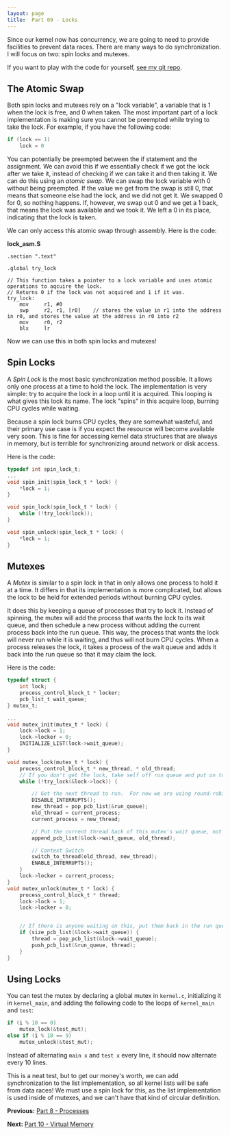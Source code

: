 ```yaml
---
layout: page
title:  Part 09 - Locks
---
```


Since our kernel now has concurrency, we are going to need to provide facilities to prevent data races.  There are many ways to do synchronization.  I will focus on two:
spin locks and mutexes.

If you want to play with the code for yourself, [see my git repo](https://github.com/jsandler18/raspi-kernel/tree/0b93bb87ba743d1d8c60205131ca83b992c4a0e9).

## The Atomic Swap
Both spin locks and mutexes rely on a "lock variable", a variable that is 1 when the lock is free, and 0 when taken.  The most important part of a lock implementation is
making sure you cannot be preempted while trying to take the lock.  For example, if you have the following code:
``` c
if (lock == 1)
    lock = 0
```
You can potentially be preempted between the if statement and the assignment.  We can avoid this if we essentially check if we got the lock after we take it, instead of
checking if we can take it and then taking it.
We can do this using an *atomic swap*.  We can swap the lock variable with 0 without being preempted.  If the value we get from the swap is still 0, that means that
someone else had the lock, and we did not get it.  We swapped 0 for 0, so nothing happens.  If, however, we swap out 0 and we get a 1 back, that means the lock was
available and we took it.  We left a 0 in its place, indicating that the lock is taken.

We can only access this atomic swap through assembly.  Here is the code:

**lock_asm.S**
```
.section ".text"

.global try_lock

// This function takes a pointer to a lock variable and uses atomic operations to aqcuire the lock.
// Returns 0 if the lock was not acquired and 1 if it was.
try_lock:
    mov     r1, #0
    swp     r2, r1, [r0]    // stores the value in r1 into the address in r0, and stores the value at the address in r0 into r2
    mov     r0, r2
    blx     lr 
```

Now we can use this in both spin locks and mutexes!

## Spin Locks
A *Spin Lock* is the most basic synchronization method possible.  It allows only one process at a time to hold the lock.  The implementation is very simple: try to acquire the lock in a loop until it is acquired.
This looping is what gives this lock its name.  The lock "spins" in this acquire loop, burning CPU cycles while waiting.

Because a spin lock burns CPU cycles, they are somewhat wasteful, and their primary use case is if you expect the resource will become available very soon.  This is fine
for accessing kernel data structures that are always in memory, but is terrible for synchronizing around network or disk access.

Here is the code:
``` c
typedef int spin_lock_t;
...
void spin_init(spin_lock_t * lock) {
    *lock = 1;
}

void spin_lock(spin_lock_t * lock) {
    while (!try_lock(lock));
}

void spin_unlock(spin_lock_t * lock) {
    *lock = 1;
}
```

## Mutexes
A *Mutex* is similar to a spin lock in that in only allows one process to hold it at a time.  It differs in that its implementation is more complicated, but allows the lock to be held for extended periods without burning CPU cycles.

It does this by keeping a queue of processes that try to lock it.  Instead of spinning, the mutex will add the process that wants the lock to its wait queue, and then schedule a new process without adding the current process back into the run queue.  This way, the process that wants the lock will never run while it is waiting, and thus will not burn CPU cycles.  When a process releases the lock, it takes a process of the wait queue and adds it back into the run queue so that it may claim the lock.

Here is the code:
``` c
typedef struct {
    int lock;
    process_control_block_t * locker;
    pcb_list_t wait_queue;
} mutex_t;

...
void mutex_init(mutex_t * lock) {
    lock->lock = 1;
    lock->locker = 0;
    INITIALIZE_LIST(lock->wait_queue);
}

void mutex_lock(mutex_t * lock) {
    process_control_block_t * new_thread, * old_thread;
    // If you don't get the lock, take self off run queue and put on to mutex wait queue
    while (!try_lock(&lock->lock)) {

        // Get the next thread to run.  For now we are using round-robin
        DISABLE_INTERRUPTS();
        new_thread = pop_pcb_list(&run_queue);
        old_thread = current_process;
        current_process = new_thread;

        // Put the current thread back of this mutex's wait queue, not on the run queue
        append_pcb_list(&lock->wait_queue, old_thread);

        // Context Switch
        switch_to_thread(old_thread, new_thread);
        ENABLE_INTERRUPTS();
    }
    lock->locker = current_process;
}
void mutex_unlock(mutex_t * lock) {
    process_control_block_t * thread;
    lock->lock = 1;
    lock->locker = 0;


    // If there is anyone waiting on this, put them back in the run queue
    if (size_pcb_list(&lock->wait_queue)) {
        thread = pop_pcb_list(&lock->wait_queue);  
        push_pcb_list(&run_queue, thread);
    }
}
```

## Using Locks
You can test the mutex by declaring a global mutex in `kernel.c`, initializing it in `kernel_main`, and adding the following code to the loops of `kernel_main` and `test`:
``` c
if (i % 10 == 0)
	mutex_lock(&test_mut);
else if (i % 10 == 9) 
	mutex_unlock(&test_mut);
```
Instead of alternating `main x` and `test x` every line, it should now alternate every 10 lines.

This is a neat test, but to get our money's worth, we can add synchronization to the list implementation, so all kernel lists will be safe from data races! We must use a spin lock for this, as the list implementation is used inside of mutexes, and we can't have that kind of circular definition.


**Previous:**
[Part 8 - Processes](/tutorial/process.html)

**Next:**
[Part 10 - Virtual Memory](/tutorial/vmem.html)
